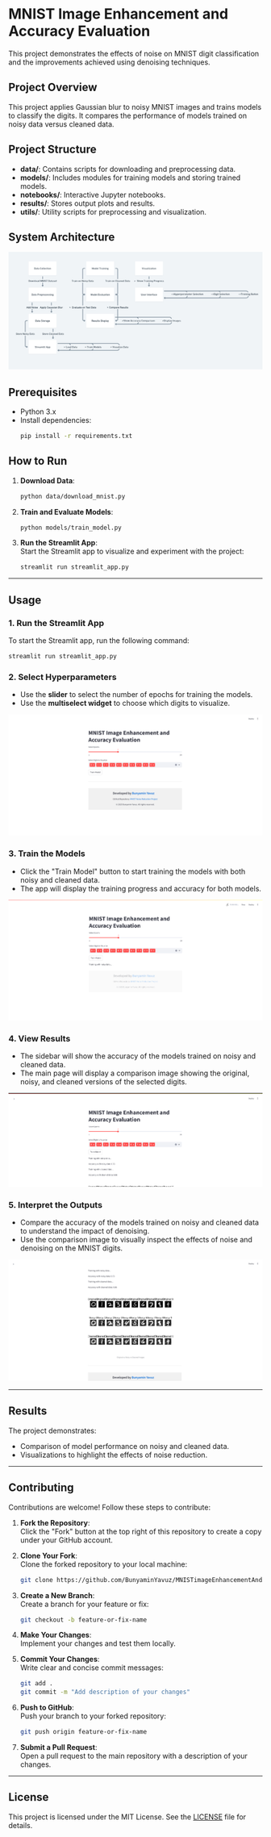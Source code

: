 # MNIST Image Enhancement and Accuracy Evaluation

This project demonstrates the effects of noise on MNIST digit classification and the improvements achieved using denoising techniques.

## Project Overview
This project applies Gaussian blur to noisy MNIST images and trains models to classify the digits. It compares the performance of models trained on noisy data versus cleaned data.

## Project Structure
- **data/**: Contains scripts for downloading and preprocessing data.
- **models/**: Includes modules for training models and storing trained models.
- **notebooks/**: Interactive Jupyter notebooks.
- **results/**: Stores output plots and results.
- **utils/**: Utility scripts for preprocessing and visualization.

## System Architecture
![System Architecture image](./images/system_architecture.png)

## Prerequisites
- Python 3.x
- Install dependencies:
  ```bash
  pip install -r requirements.txt
  ```

## How to Run

1. **Download Data**:
   ```bash
   python data/download_mnist.py
   ```

2. **Train and Evaluate Models**:
   ```bash
   python models/train_model.py
   ```

3. **Run the Streamlit App**:  
   Start the Streamlit app to visualize and experiment with the project:
   ```bash
   streamlit run streamlit_app.py
   ```

---

## Usage

### 1. Run the Streamlit App
To start the Streamlit app, run the following command:
```bash
streamlit run streamlit_app.py
```

### 2. Select Hyperparameters
- Use the **slider** to select the number of epochs for training the models.
- Use the **multiselect widget** to choose which digits to visualize.

![Hyperparameters Selection image](./images/hyperparameter_selection.png)

### 3. Train the Models
- Click the "Train Model" button to start training the models with both noisy and cleaned data.
- The app will display the training progress and accuracy for both models.

![Training Progress image](./images/training_progress.png)

### 4. View Results
- The sidebar will show the accuracy of the models trained on noisy and cleaned data.
- The main page will display a comparison image showing the original, noisy, and cleaned versions of the selected digits.

![Model Results image](./images/model_results.png)

### 5. Interpret the Outputs
- Compare the accuracy of the models trained on noisy and cleaned data to understand the impact of denoising.
- Use the comparison image to visually inspect the effects of noise and denoising on the MNIST digits.

![Comparison Image](./images/comparison_image.png)

---

## Results
The project demonstrates:
- Comparison of model performance on noisy and cleaned data.
- Visualizations to highlight the effects of noise reduction.

---

## Contributing

Contributions are welcome! Follow these steps to contribute:

1. **Fork the Repository**:  
   Click the "Fork" button at the top right of this repository to create a copy under your GitHub account.

2. **Clone Your Fork**:  
   Clone the forked repository to your local machine:
   ```bash
   git clone https://github.com/BunyaminYavuz/MNISTimageEnhancementAndAccuracyEvaluation.git
   ```

3. **Create a New Branch**:  
   Create a branch for your feature or fix:
   ```bash
   git checkout -b feature-or-fix-name
   ```

4. **Make Your Changes**:  
   Implement your changes and test them locally.

5. **Commit Your Changes**:  
   Write clear and concise commit messages:
   ```bash
   git add .
   git commit -m "Add description of your changes"
   ```

6. **Push to GitHub**:  
   Push your branch to your forked repository:
   ```bash
   git push origin feature-or-fix-name
   ```

7. **Submit a Pull Request**:  
   Open a pull request to the main repository with a description of your changes.

---

## License
This project is licensed under the MIT License. See the [LICENSE](LICENSE) file for details.

